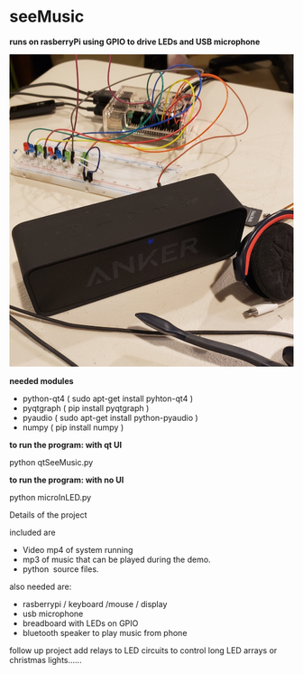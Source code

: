 # seeMusic

**runs on rasberryPi using GPIO to drive LEDs and USB microphone**

![Demo Pic](https://github.com/JamieShamilian/seeMusic/blob/master/SeeMusicDemoCrop.jpg)

**needed modules**

  - python-qt4 ( sudo apt-get install pyhton-qt4 )
  - pyqtgraph ( pip install pyqtgraph )
  - pyaudio ( sudo apt-get install python-pyaudio )
  - numpy ( pip install numpy )

**to run the program: with qt UI**

   python qtSeeMusic.py


**to run the program: with no UI**

   python microInLED.py

Details of the project


included are  

 - Video mp4 of system running 
 - mp3 of music that can be played during the demo.
 - python  source files.

also needed are:
 - rasberrypi / keyboard /mouse / display
 - usb microphone 
 - breadboard with LEDs on GPIO
 - bluetooth speaker to play music from phone

follow up project add relays to LED circuits to control long LED arrays or christmas lights......

